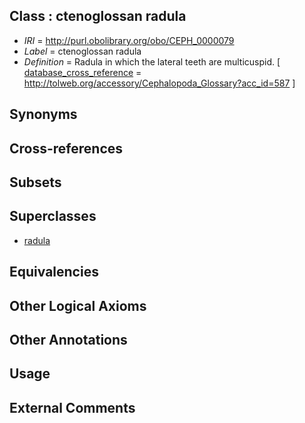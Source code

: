 
## Class : ctenoglossan radula

 * *IRI* = http://purl.obolibrary.org/obo/CEPH_0000079
 * *Label* = ctenoglossan radula
 * *Definition* = Radula in which the lateral teeth are multicuspid. [ [database_cross_reference](../../ef/oboInOwl#hasDbXref.md) = http://tolweb.org/accessory/Cephalopoda_Glossary?acc_id=587 ]

## Synonyms


## Cross-references


## Subsets


## Superclasses

 * [radula](../../UBERON/89/UBERON_0004289.md)

## Equivalencies


## Other Logical Axioms


## Other Annotations


## Usage


## External Comments

